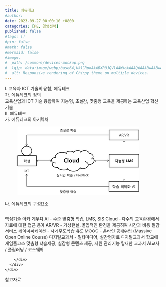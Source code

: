 ```yaml
---
title: 에듀테크
#author: 
date: 2023-09-27 00:00:10 +0800
categories: [PE, 경영전략]
published: false
#tags: []
#pin: false
#math: false
#mermaid: false
#image:
#  path: /commons/devices-mockup.png
#  lqip: data:image/webp;base64,UklGRpoAAABXRUJQVlA4WAoAAAAQAAAADwAABwAAQUxQSDIAAAARL0AmbZurmr57yyIiqE8oiG0bejIYEQTgqiDA9vqnsUSI6H+oAERp2HZ65qP/VIAWAFZQOCBCAAAA8AEAnQEqEAAIAAVAfCWkAALp8sF8rgRgAP7o9FDvMCkMde9PK7euH5M1m6VWoDXf2FkP3BqV0ZYbO6NA/VFIAAAA
#  alt: Responsive rendering of Chirpy theme on multiple devices.
---
```


<div class="post-wrap">
  <div class="para">
    <div class="para-title">
      I. 교육과 ICT 기술의 융합, 에듀테크
    </div>
    <div class="para-cntnt">
      <div class="para">
        <div class="para-title">
          가. 에듀테크의 정의
        </div>
        <div class="para-cntnt">
            교육산업과 ICT 기술 융합하여 지능형, 초실감, 맞춤형 교육을 제공하는 교육산업 혁신기술
        </div>
      </div>
    </div>
  </div>
  
  <div class="para">
    <div class="para-title">
      II. 에듀테크
    </div>
    <div class="para-cntnt">
      <div class="para">
        <div class="para-title">
          가. 에듀테크의 아키텍처
        </div>
        <div class="para-cntnt">
          <figure class="post-figure">
            <img src="/assets/img/posts/에듀테크.png" alt="에듀테크">
<!--            <figcaption>Source: Unveiling the Metaverse: Exploring Emerging Trends, Multifaceted Perspectives, and Future Challenges</figcaption>-->
          </figure>
        </div>
      </div>
      <div class="para">
        <div class="para-title">
          나. 에듀테크의 구성요소
        </div>
        <div class="para-cntnt">
          <table class="post-table">
          </table>
          핵심기술 아카 게무디
  AI - 수준 맞춤형 학습, LMS, SIS
  Cloud - 다수의 교육환경에서 자료에 대한 접근 용이
  AR/VR - 가상현실, 몰입적인 환경을 제공하여 시간과 비용 절감
서비스
  게이미피케이션 - 자기주도학습 유도
  MOOC - 온라인 공개수업 (Massive Open Online Course)
  디지털교과서 - 멀티미디어, 실감형자료
디지털교과서 학교에게임플코스
  맞춤형 학습제공, 실감형 콘텐츠 제공, 지원 관리기능 탑재한 교과서
  AI교사 / 플립러닝 / 코스웨어

        </div>
      </div>
    </div>
  </div>

  <div class="refr-wrap">
    <div class="refr-title">
        참고자료
    </div>
    <ol class="refr-list">
    <!--    <li>(나현식, 최대선) <a target="_blank" href="https://scienceon.kisti.re.kr/commons/util/originalView.do?cn=JAKO202225948430499&oCn=JAKO202225948430499&dbt=JAKO&journal=NJOU00291864">메타버스 보안 위협 요소 및 대응 방안 검토</a></li>-->
    <!--    <li>(M. Uddin, S. Manickam, H. Ullah, M. Obaidat and A. Dandoush) <a target="_blank" href="https://ieeexplore.ieee.org/abstract/document/10138386">Unveiling the Metaverse: Exploring Emerging Trends, Multifaceted Perspectives, and Future Challenges</a></li>-->
    </ol>
  </div>
</div>
